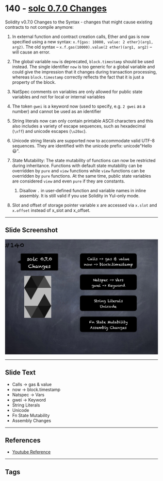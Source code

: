 # 140 - [solc 0.7.0 Changes](solc%200.7.0%20Changes.md)
Solidity v0.7.0 Changes to the Syntax - changes that might cause existing contracts to not compile anymore:

1. In external function and contract creation calls, Ether and gas is now specified using a new syntax: `x.f{gas: 10000, value: 2 ether}(arg1, arg2)`. The old syntax – `x.f.gas(10000).value(2 ether)(arg1, arg2)` – will cause an error.
    
2. The global variable `now` is deprecated, `block.timestamp` should be used instead. The single identifier `now` is too generic for a global variable and could give the impression that it changes during transaction processing, whereas `block.timestamp` correctly reflects the fact that it is just a property of the block.
    
3. NatSpec comments on variables are only allowed for public state variables and not for local or internal variables
    
4. The token `gwei` is a keyword now (used to specify, e.g. `2 gwei` as a number) and cannot be used as an identifier
    
5. String literals now can only contain printable ASCII characters and this also includes a variety of escape sequences, such as hexadecimal (`\xff`) and unicode escapes (`\u20ac`).


    
6. Unicode string literals are supported now to accommodate valid UTF-8 sequences. They are identified with the unicode prefix: unicode"Hello 😃".
    
7. State Mutability: The state mutability of functions can now be restricted during inheritance. Functions with default state mutability can be overridden by `pure` and `view` functions while `view` functions can be overridden by `pure` functions. At the same time, public state variables are considered `view` and even `pure` if they are constants.
    
	1. Disallow `.` in user-defined function and variable names in inline assembly. It is still valid if you use Solidity in Yul-only mode.
    
9. Slot and offset of storage pointer variable x are accessed via `x.slot` and `x.offset` instead of x_slot and x_offset.

___
## Slide Screenshot
![140.png](../../images/3.%20Solidity%20201/140.png)
___
## Slide Text
- Calls -> gas & value
- now -> block.timestamp
- Natspec -> Vars
- gwei -> Keyword
- String Literals
- Unicode
- Fn State Mutability
- Assembly Changes
___
## References
- [Youtube Reference](https://youtu.be/TqMIbouwePE?t=1987)
___
## Tags